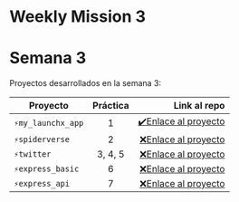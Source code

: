 # Weekly Mission 3

# Semana 3 

Proyectos desarrollados en la semana 3:

| Proyecto | Práctica | Link al repo |
| ------------- |:-------------:| -----:|
|`⚡my_launchx_app`|1|[✔️Enlace al proyecto](https://github.com/richirrim/my-launchx-app)|
|`⚡spiderverse`|2|[❌Enlace al proyecto]()|
|`⚡twitter`|3, 4, 5|[❌Enlace al proyecto]()|
|`⚡express_basic`|6|[❌Enlace al proyecto]()|
|`⚡express_api`|7|[❌Enlace al proyecto]()|